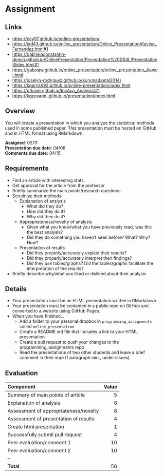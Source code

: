 Assignment
================

## Links

-   <https://ccy07.github.io/online-presentation/>
-   <https://knf43.github.io/online_presentation/Online_Presentation/Kaylee_Fernandez.html#1>
-   <https://gabrielaconstantin-dureci.github.io/OnlinePresentation/Presentation%20DS4L/PresentationSlides.html#1>
-   <https://gabosjw.github.io/online_presentation/online_presentation_Jiawei.html>
-   <https://joselyn-rodriguez.github.io/kurumadaetal2014/>
-   <https://kparrish92.github.io/online-presentation/index.html>
-   <https://pthane.github.io/IncAcq_Analysis/#1>
-   <https://kgeovanni.github.io/presentation/index.html>

## Overview

You will create a presentation in which you analyze the statistical
methods used in some published paper. This presentation must be hosted
on GitHub and in HTML format using RMarkdown.

**Assigned**: 03/11  
**Presentation due date**: 04/08  
**Comments due date**: 04/15

## Requirements

-   Find an article with interesting stats.
-   Get approval for the article from the professor
-   Briefly summarize the main points/research questions
-   Scrutinize their methods
    -   Explanation of analysis
        -   What did they do?
        -   How did they do it?
        -   Why did they do it?
    -   Appropriateness/novelty of analysis
        -   Given what you know/what you have previously read, was this
            the best analysis?
        -   Did they do something you haven’t seen before? What? Why?
            How?
    -   Presentation of results
        -   Did they properly/accurately explain their results?
        -   Did they properly/accurately interpret their findings?
        -   Did they use tables/graphs? Did the tables/graphs facilitate
            the interpretation of the results?
-   Briefly describe why/what you liked or disliked about their analysis

## Details

-   Your presentation must be an HTML presentation written in RMarkdown.
-   Your presentation must be contained in a public repo on GitHub and
    converted to a website using GitHub Pages.
-   When you have finished…
    -   Add a folder to your personal dropbox in
        `programming_assignments` called `online_presentation`
    -   Create a README.md file that includes a link to your HTML
        presentation
    -   Create a pull request to push your changes to the
        programming\_assignments repo
    -   Read the presentations of two other students and leave a brief
        comment in their repo (1 paragraph min., under issues)

## Evaluation

| Component                             | Value |
|:--------------------------------------|------:|
| Summary of main points of article     |     5 |
| Explanation of analysis               |     8 |
| Assessment of appropriateness/novelty |     8 |
| Assessment of presentation of results |     4 |
| Create html presentation              |     1 |
| Successfully submit pull request      |     4 |
| Peer evaluation/comment 1             |    10 |
| Peer evaluation/comment 2             |    10 |
| –                                     |       |
| **Total**                             |    50 |

</br></br></br>
